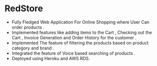 # RedStore
* Fully Fledged Web Application For Online Shopping where User Can order products .
* Implemented features like adding items to the Cart , Checking out the Cart , Invoice Generation and Order History for the customer .
* Implemented The feature of filtering the products based on product category and brand .
* Integrated the feature of Voice based searching of products .
* Deployed using Heroku and AWS RDS.
